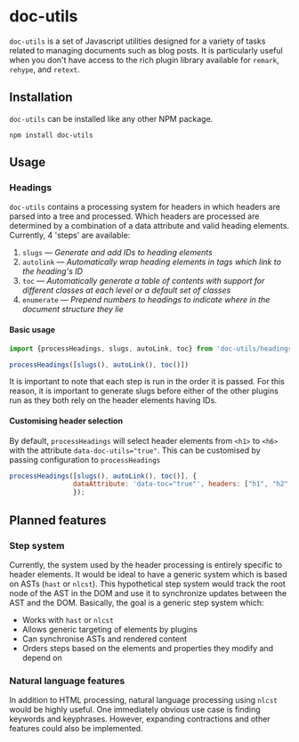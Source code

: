 # doc-utils

`doc-utils` is a set of Javascript utilities designed for a variety of tasks related to managing documents such as blog posts. It is particularly useful when
you don't have access to the rich plugin library available for `remark`, `rehype`, and `retext`.

## Installation
`doc-utils` can be installed like any other NPM package.

`npm install doc-utils`

## Usage 

### Headings
`doc-utils` contains a processing system for headers in which headers are parsed into a tree and processed. Which headers are processed are determined by a combination of a data attribute and valid heading elements. Currently, 4 'steps' are available:
1. `slugs` — *Generate and add IDs to heading elements*
2. `autolink` — *Automatically wrap heading elements in <a> tags which link to the heading's ID*
3. `toc` — *Automatically generate a table of contents with support for different classes at each level or a default set of classes*
4. `enumerate` — *Prepend numbers to headings to indicate where in the document structure they lie*

#### Basic usage

```js
import {processHeadings, slugs, autoLink, toc} from 'doc-utils/headings.js'

processHeadings([slugs(), autoLink(), toc()])
```
It is important to note that each step is run in the order it is passed. For this reason, it is important to generate slugs before either of the other plugins run as they both rely on the header elements having IDs.

#### Customising header selection
By default, `processHeadings` will select header elements from `<h1>` to `<h6>` with the attribute `data-doc-utils="true"`. This can be customised by passing configuration to `processHeadings`
```js
processHeadings([slugs(), autoLink(), toc()], {
                dataAttribute: 'data-toc="true"', headers: ["h1", "h2", "h3"]
                });
```


## Planned features

### Step system
Currently, the system used by the header processing is entirely specific to header elements. It would be ideal to have a generic system which is based on ASTs (`hast` or `nlcst`). This hypothetical step system would track the root node of the AST in the DOM and use it to synchronize updates between the AST and the DOM.
Basically, the goal is a generic step system which:
- Works with `hast` or `nlcst`
- Allows generic targeting of elements by plugins
- Can synchronise ASTs and rendered content
- Orders steps based on the elements and properties they modify and depend on

### Natural language features
In addition to HTML processing, natural language processing using `nlcst` would be highly useful. One immediately obvious use case is finding keywords and keyphrases. However, expanding contractions and other features could also be implemented.

